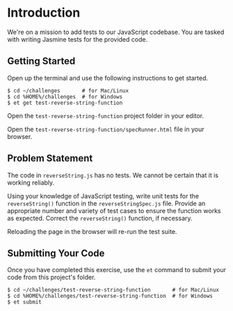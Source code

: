 # Introduction

We're on a mission to add tests to our JavaScript codebase. You are tasked with
writing Jasmine tests for the provided code.


## Getting Started

Open up the terminal and use the following instructions to get started.

```no-highlight
$ cd ~/challenges       # for Mac/Linux
$ cd %HOME%/challenges  # for Windows
$ et get test-reverse-string-function
```

Open the `test-reverse-string-function` project folder in your editor.

Open the `test-reverse-string-function/specRunner.html` file in your browser.


## Problem Statement

The code in `reverseString.js` has no tests. We cannot be certain that it is
working reliably.

Using your knowledge of JavaScript testing, write unit tests for the
`reverseString()` function in the `reverseStringSpec.js` file. Provide an
appropriate number and variety of test cases to ensure the function works as
expected. Correct the `reverseString()` function, if necessary.

Reloading the page in the browser will re-run the test suite.


## Submitting Your Code

Once you have completed this exercise, use the `et` command to submit your code
from this project's folder.

```no-highlight
$ cd ~/challenges/test-reverse-string-function       # for Mac/Linux
$ cd %HOME%/challenges/test-reverse-string-function  # for Windows
$ et submit
```
